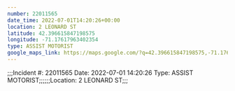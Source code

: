 ```yaml
---
number: 22011565
date_time: 2022-07-01T14:20:26+00:00
location: 2 LEONARD ST
latitude: 42.396615847198575
longitude: -71.17617963402354
type: ASSIST MOTORIST
google_maps_link: https://maps.google.com/?q=42.396615847198575,-71.17617963402354
---
```


;;;Incident #: 22011565   Date: 2022-07-01 14:20:26   Type: ASSIST MOTORIST;;;;;;Location: 2 LEONARD ST;;;
